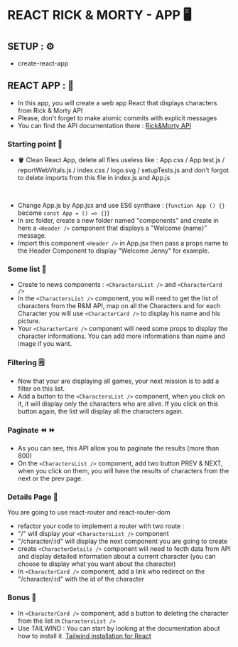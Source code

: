 # REACT RICK & MORTY - APP 🖥

## SETUP : ⚙️
- create-react-app

## REACT APP : 🧮
- In this app, you will create a web app React that displays characters from Rick & Morty API 
- Please, don't forget to make atomic commits with explicit messages 
- You can find the API documentation there : [Rick&Morty API](https://rickandmortyapi.com/documentation "Documentation") 

### Starting point 📌
- 🪣 Clean React App, delete all files useless like :
  App.css / App.test.js / reportWebVitals.js / index.css / logo.svg /     setupTests.js and don't forgot to delete imports from this file in index.js and App.js
<br>

- Change App.js by App.jsx and use ES6 synthaxe :
  (```function App () {}``` become ```const App = () => {}```)
- In src folder, create a new folder named "components" and create in here a ```<Header />``` component that displays a "Welcome {name}" message.
- Import this component ```<Header />``` in App.jsx then pass a props name to the Header Component to display "Welcome Jenny" for example.
  
### Some list 📝
- Create to news components : ```<CharactersList />``` and ```<CharacterCard />```
- In the ```<CharactersList />``` component, you will need to get the list of characters from the R&M API, map on all the Characters and for each Character you will use ```<CharacterCard />``` to display his name and his picture.
- Your ```<CharacterCard />``` component will need some props to display the character informations. You can add more informations than name and image if you want.

### Filtering 🗒
- Now that your are displaying all games, your next mission is to add a filter on this list.
- Add a button to the ```<CharactersList />``` component, when you click on it, it will display only the characters who are alive. If you click on this button again, the list will display all the characters again.

### Paginate ⏪ ⏩ 
- As you can see, this API allow you to paginate the results (more than 800)
- On the ```<CharactersList />``` component, add two button PREV & NEXT, when you click on them, you will have the results of characters from the next or the prev page. 

### Details Page 📖
You are going to use react-router and react-router-dom
- refactor your code to implement a router with two route :
- "/" will display your ```<CharactersList />``` component
- "/character/:id" will display the next component you are going to create
- create ```<CharacterDetails />``` component will need to fecth data from API and display detailed information about a current character (you can choose to display what you want about the character)
- In ```<CharacterCard />``` component, add a link who redirect on the "/character/:id" with the id of the character

### Bonus 🧨
- In ```<CharacterCard />``` component, add a button to deleting the character from the list in ```CharactersList />```
- Use TAILWIND : You can start by looking at the documentation about how to install it. [Tailwind installation for React](https://tailwindcss.com/docs/guides/create-react-app "Documentation")
